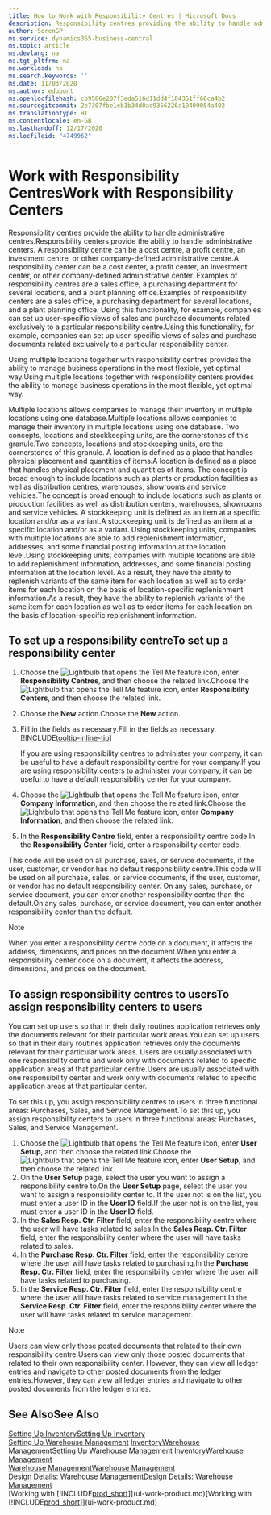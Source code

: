 ```yaml
---
title: How to Work with Responsibility Centres | Microsoft Docs
description: Responsibility centres providing the ability to handle administrative centres. A responsibility centre can be a cost centre, a profit centre, an investment centre, or other company-defined administrative centre.
author: SorenGP
ms.service: dynamics365-business-central
ms.topic: article
ms.devlang: na
ms.tgt_pltfrm: na
ms.workload: na
ms.search.keywords: ''
ms.date: 11/03/2020
ms.author: edupont
ms.openlocfilehash: cb9586e207f3eda516d11dd4f184351ff66ca4b2
ms.sourcegitcommit: 2e7307fbe1eb3b34d0ad9356226a19409054a402
ms.translationtype: HT
ms.contentlocale: en-GB
ms.lasthandoff: 12/17/2020
ms.locfileid: "4749962"
---
```

# <a name="work-with-responsibility-centers"></a><span data-ttu-id="eb4dc-104">Work with Responsibility Centres</span><span class="sxs-lookup"><span data-stu-id="eb4dc-104">Work with Responsibility Centers</span></span>

<span data-ttu-id="eb4dc-105">Responsibility centres provide the ability to handle administrative centres.</span><span class="sxs-lookup"><span data-stu-id="eb4dc-105">Responsibility centers provide the ability to handle administrative centers.</span></span> <span data-ttu-id="eb4dc-106">A responsibility centre can be a cost centre, a profit centre, an investment centre, or other company-defined administrative centre.</span><span class="sxs-lookup"><span data-stu-id="eb4dc-106">A responsibility center can be a cost center, a profit center, an investment center, or other company-defined administrative center.</span></span> <span data-ttu-id="eb4dc-107">Examples of responsibility centres are a sales office, a purchasing department for several locations, and a plant planning office.</span><span class="sxs-lookup"><span data-stu-id="eb4dc-107">Examples of responsibility centers are a sales office, a purchasing department for several locations, and a plant planning office.</span></span> <span data-ttu-id="eb4dc-108">Using this functionality, for example, companies can set up user-specific views of sales and purchase documents related exclusively to a particular responsibility centre.</span><span class="sxs-lookup"><span data-stu-id="eb4dc-108">Using this functionality, for example, companies can set up user-specific views of sales and purchase documents related exclusively to a particular responsibility center.</span></span>  

<span data-ttu-id="eb4dc-109">Using multiple locations together with responsibility centres provides the ability to manage business operations in the most flexible, yet optimal way.</span><span class="sxs-lookup"><span data-stu-id="eb4dc-109">Using multiple locations together with responsibility centers provides the ability to manage business operations in the most flexible, yet optimal way.</span></span>

<span data-ttu-id="eb4dc-110">Multiple locations allows companies to manage their inventory in multiple locations using one database.</span><span class="sxs-lookup"><span data-stu-id="eb4dc-110">Multiple locations allows companies to manage their inventory in multiple locations using one database.</span></span> <span data-ttu-id="eb4dc-111">Two concepts, locations and stockkeeping units, are the cornerstones of this granule.</span><span class="sxs-lookup"><span data-stu-id="eb4dc-111">Two concepts, locations and stockkeeping units, are the cornerstones of this granule.</span></span> <span data-ttu-id="eb4dc-112">A location is defined as a place that handles physical placement and quantities of items.</span><span class="sxs-lookup"><span data-stu-id="eb4dc-112">A location is defined as a place that handles physical placement and quantities of items.</span></span> <span data-ttu-id="eb4dc-113">The concept is broad enough to include locations such as plants or production facilities as well as distribution centres, warehouses, showrooms and service vehicles.</span><span class="sxs-lookup"><span data-stu-id="eb4dc-113">The concept is broad enough to include locations such as plants or production facilities as well as distribution centers, warehouses, showrooms and service vehicles.</span></span> <span data-ttu-id="eb4dc-114">A stockkeeping unit is defined as an item at a specific location and/or as a variant.</span><span class="sxs-lookup"><span data-stu-id="eb4dc-114">A stockkeeping unit is defined as an item at a specific location and/or as a variant.</span></span> <span data-ttu-id="eb4dc-115">Using stockkeeping units, companies with multiple locations are able to add replenishment information, addresses, and some financial posting information at the location level.</span><span class="sxs-lookup"><span data-stu-id="eb4dc-115">Using stockkeeping units, companies with multiple locations are able to add replenishment information, addresses, and some financial posting information at the location level.</span></span> <span data-ttu-id="eb4dc-116">As a result, they have the ability to replenish variants of the same item for each location as well as to order items for each location on the basis of location-specific replenishment information.</span><span class="sxs-lookup"><span data-stu-id="eb4dc-116">As a result, they have the ability to replenish variants of the same item for each location as well as to order items for each location on the basis of location-specific replenishment information.</span></span>  

## <a name="to-set-up-a-responsibility-center"></a><span data-ttu-id="eb4dc-117">To set up a responsibility centre</span><span class="sxs-lookup"><span data-stu-id="eb4dc-117">To set up a responsibility center</span></span>

1. <span data-ttu-id="eb4dc-118">Choose the ![Lightbulb that opens the Tell Me feature](media/ui-search/search_small.png "Tell me what you want to do") icon, enter **Responsibility Centres**, and then choose the related link.</span><span class="sxs-lookup"><span data-stu-id="eb4dc-118">Choose the ![Lightbulb that opens the Tell Me feature](media/ui-search/search_small.png "Tell me what you want to do") icon, enter **Responsibility Centers**, and then choose the related link.</span></span>  
2. <span data-ttu-id="eb4dc-119">Choose the **New** action.</span><span class="sxs-lookup"><span data-stu-id="eb4dc-119">Choose the **New** action.</span></span>  
3. <span data-ttu-id="eb4dc-120">Fill in the fields as necessary.</span><span class="sxs-lookup"><span data-stu-id="eb4dc-120">Fill in the fields as necessary.</span></span> [!INCLUDE[tooltip-inline-tip](includes/tooltip-inline-tip_md.md)]  

    <span data-ttu-id="eb4dc-121">If you are using responsibility centres to administer your company, it can be useful to have a default responsibility centre for your company.</span><span class="sxs-lookup"><span data-stu-id="eb4dc-121">If you are using responsibility centers to administer your company, it can be useful to have a default responsibility center for your company.</span></span>
4. <span data-ttu-id="eb4dc-122">Choose the ![Lightbulb that opens the Tell Me feature](media/ui-search/search_small.png "Tell me what you want to do") icon, enter **Company Information**, and then choose the related link.</span><span class="sxs-lookup"><span data-stu-id="eb4dc-122">Choose the ![Lightbulb that opens the Tell Me feature](media/ui-search/search_small.png "Tell me what you want to do") icon, enter **Company Information**, and then choose the related link.</span></span>
5. <span data-ttu-id="eb4dc-123">In the **Responsibility Centre** field, enter a responsibility centre code.</span><span class="sxs-lookup"><span data-stu-id="eb4dc-123">In the **Responsibility Center** field, enter a responsibility center code.</span></span>

<span data-ttu-id="eb4dc-124">This code will be used on all purchase, sales, or service documents, if the user, customer, or vendor has no default responsibility centre.</span><span class="sxs-lookup"><span data-stu-id="eb4dc-124">This code will be used on all purchase, sales, or service documents, if the user, customer, or vendor has no default responsibility center.</span></span> <span data-ttu-id="eb4dc-125">On any sales, purchase, or service document, you can enter another responsibility centre than the default.</span><span class="sxs-lookup"><span data-stu-id="eb4dc-125">On any sales, purchase, or service document, you can enter another responsibility center than the default.</span></span>

> [!NOTE]  
> <span data-ttu-id="eb4dc-126">When you enter a responsibility centre code on a document, it affects the address, dimensions, and prices on the document.</span><span class="sxs-lookup"><span data-stu-id="eb4dc-126">When you enter a responsibility center code on a document, it affects the address, dimensions, and prices on the document.</span></span>  

## <a name="to-assign-responsibility-centers-to-users"></a><span data-ttu-id="eb4dc-127">To assign responsibility centres to users</span><span class="sxs-lookup"><span data-stu-id="eb4dc-127">To assign responsibility centers to users</span></span>

<span data-ttu-id="eb4dc-128">You can set up users so that in their daily routines application retrieves only the documents relevant for their particular work areas.</span><span class="sxs-lookup"><span data-stu-id="eb4dc-128">You can set up users so that in their daily routines application retrieves only the documents relevant for their particular work areas.</span></span> <span data-ttu-id="eb4dc-129">Users are usually associated with one responsibility centre and work only with documents related to specific application areas at that particular centre.</span><span class="sxs-lookup"><span data-stu-id="eb4dc-129">Users are usually associated with one responsibility center and work only with documents related to specific application areas at that particular center.</span></span>  

<span data-ttu-id="eb4dc-130">To set this up, you assign responsibility centres to users in three functional areas: Purchases, Sales, and Service Management.</span><span class="sxs-lookup"><span data-stu-id="eb4dc-130">To set this up, you assign responsibility centers to users in three functional areas: Purchases, Sales, and Service Management.</span></span>  

1. <span data-ttu-id="eb4dc-131">Choose the ![Lightbulb that opens the Tell Me feature](media/ui-search/search_small.png "Tell me what you want to do") icon, enter **User Setup**, and then choose the related link.</span><span class="sxs-lookup"><span data-stu-id="eb4dc-131">Choose the ![Lightbulb that opens the Tell Me feature](media/ui-search/search_small.png "Tell me what you want to do") icon, enter **User Setup**, and then choose the related link.</span></span>  
2. <span data-ttu-id="eb4dc-132">On the **User Setup** page, select the user you want to assign a responsibility centre to.</span><span class="sxs-lookup"><span data-stu-id="eb4dc-132">On the **User Setup** page, select the user you want to assign a responsibility center to.</span></span> <span data-ttu-id="eb4dc-133">If the user not is on the list, you must enter a user ID in the **User ID** field.</span><span class="sxs-lookup"><span data-stu-id="eb4dc-133">If the user not is on the list, you must enter a user ID in the **User ID** field.</span></span>  
3. <span data-ttu-id="eb4dc-134">In the **Sales Resp. Ctr. Filter** field, enter the responsibility centre where the user will have tasks related to sales.</span><span class="sxs-lookup"><span data-stu-id="eb4dc-134">In the **Sales Resp. Ctr. Filter** field, enter the responsibility center where the user will have tasks related to sales.</span></span>  
4. <span data-ttu-id="eb4dc-135">In the **Purchase Resp. Ctr. Filter** field, enter the responsibility centre where the user will have tasks related to purchasing.</span><span class="sxs-lookup"><span data-stu-id="eb4dc-135">In the **Purchase Resp. Ctr. Filter** field, enter the responsibility center where the user will have tasks related to purchasing.</span></span>  
5. <span data-ttu-id="eb4dc-136">In the **Service Resp. Ctr. Filter** field, enter the responsibility centre where the user will have tasks related to service management.</span><span class="sxs-lookup"><span data-stu-id="eb4dc-136">In the **Service Resp. Ctr. Filter** field, enter the responsibility center where the user will have tasks related to service management.</span></span>  

> [!NOTE]  
> <span data-ttu-id="eb4dc-137">Users can view only those posted documents that related to their own responsibility centre.</span><span class="sxs-lookup"><span data-stu-id="eb4dc-137">Users can view only those posted documents that related to their own responsibility center.</span></span> <span data-ttu-id="eb4dc-138">However, they can view all ledger entries and navigate to other posted documents from the ledger entries.</span><span class="sxs-lookup"><span data-stu-id="eb4dc-138">However, they can view all ledger entries and navigate to other posted documents from the ledger entries.</span></span>

## <a name="see-also"></a><span data-ttu-id="eb4dc-139">See Also</span><span class="sxs-lookup"><span data-stu-id="eb4dc-139">See Also</span></span>

[<span data-ttu-id="eb4dc-140">Setting Up Inventory</span><span class="sxs-lookup"><span data-stu-id="eb4dc-140">Setting Up Inventory</span></span>](inventory-setup-inventory.md)  
<span data-ttu-id="eb4dc-141">[Setting Up Warehouse Management](warehouse-setup-warehouse.md)
[Inventory](inventory-manage-inventory.md)[Warehouse Management](warehouse-manage-warehouse.md)</span><span class="sxs-lookup"><span data-stu-id="eb4dc-141">[Setting Up Warehouse Management](warehouse-setup-warehouse.md)
[Inventory](inventory-manage-inventory.md)[Warehouse Management](warehouse-manage-warehouse.md)</span></span>  
[<span data-ttu-id="eb4dc-142">Warehouse Management</span><span class="sxs-lookup"><span data-stu-id="eb4dc-142">Warehouse Management</span></span>](warehouse-manage-warehouse.md)  
[<span data-ttu-id="eb4dc-143">Design Details: Warehouse Management</span><span class="sxs-lookup"><span data-stu-id="eb4dc-143">Design Details: Warehouse Management</span></span>](design-details-warehouse-management.md)  
<span data-ttu-id="eb4dc-144">[Working with [!INCLUDE[prod_short](includes/prod_short.md)]](ui-work-product.md)</span><span class="sxs-lookup"><span data-stu-id="eb4dc-144">[Working with [!INCLUDE[prod_short](includes/prod_short.md)]](ui-work-product.md)</span></span>  
